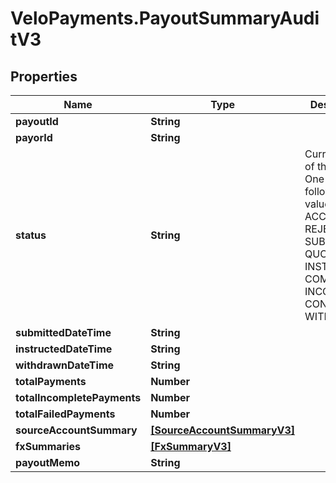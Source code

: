 # VeloPayments.PayoutSummaryAuditV3

## Properties

Name | Type | Description | Notes
------------ | ------------- | ------------- | -------------
**payoutId** | **String** |  | 
**payorId** | **String** |  | [optional] 
**status** | **String** | Current status of the payout. One of the following values: ACCEPTED, REJECTED, SUBMITTED, QUOTED, INSTRUCTED, COMPLETED, INCOMPLETE, CONFIRMED, WITHDRAWN | 
**submittedDateTime** | **String** |  | 
**instructedDateTime** | **String** |  | [optional] 
**withdrawnDateTime** | **String** |  | [optional] 
**totalPayments** | **Number** |  | [optional] 
**totalIncompletePayments** | **Number** |  | [optional] 
**totalFailedPayments** | **Number** |  | [optional] 
**sourceAccountSummary** | [**[SourceAccountSummaryV3]**](SourceAccountSummaryV3.md) |  | [optional] 
**fxSummaries** | [**[FxSummaryV3]**](FxSummaryV3.md) |  | [optional] 
**payoutMemo** | **String** |  | [optional] 



